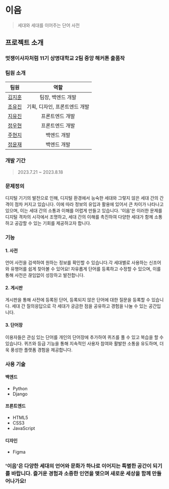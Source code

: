 # 이음
> 세대와 세대를 이어주는 단어 사전

## 프로젝트 소개
### 멋쟁이사자처럼 11기 상명대학교 2팀 중앙 해커톤 출품작

### 팀원 소개

|     팀원     |                       역할                        |
| :---------: | :----------------------------------------------: | 
|  [김지훈](https://github.com/jomulagy)  |     팀장, 백엔드 개발   |
|  [조유진](https://github.com/2oooo914)  |   기획, 디자인, 프론트엔드 개발  |
|  [지유진](https://github.com/yujin5959)  | 프론트엔드 개발 | 
|  [정우현](https://github.com/UHyeonj)  | 프론트엔드 개발  | 
|  [주현지](https://github.com/zoohj)  | 백엔드 개발 | 
|  [정윤재](https://github.com/CastleBravo01)  | 백엔드 개발  | 

### 개발 기간 
> 2023.7.21 ~ 2023.8.18

### 문제정의
디지털 기기의 발전으로 인해, 디지털 환경에서 능숙한 세대와 그렇지 않은 세대 간의 간격이 점차 커지고 있습니다. 
이에 따라 정보의 유입과 활용에 있어서 큰 차이가 나타나고 있으며, 이는 세대 간의 소통과 이해를 어렵게 만들고 있습니다.
'이음'은 이러한 문제를 디지털 격차의 시각에서 조명하고, 세대 간의 이해를 촉진하여 다양한 세대가 함께 소통하고 공감할 수 있는 기회를 제공하고자 합니다.

### 기능 
#### 1. 사전
언어 사전을 검색하여 원하는 정보를 확인할 수 있습니다.각 세대별로 사용하는 신조어와 유행어를 쉽게 찾아볼 수 있어요!
자유롭게 단어를 등록하고 수정할 수 있으며, 이를 통해 사전은 끊임없이 성장하고 발전합니다.

#### 2. 게시판
게시판을 통해 사전에 등록된 단어, 등록되지 않은 단어에 대한 질문을 등록할 수 있습니다.
세대 간 질의응답으로 각 세대가 궁금한 점을 공유하고 경험을 나눌 수 있는 공간입니다.

#### 3. 단어장
이용자들은 관심 있는 단어를 개인의 단어장에 추가하여 퀴즈를 풀 수 있고 복습을 할 수 있습니다.
퀴즈와 등급 기능을 통해 지속적인 사용자 참여와 활발한 소통을 유도하며, 더욱 풍성한 플랫폼 경험을 제공합니다.

### 사용 기술
#### 백엔드
- Python
- Django

#### 프론트엔드
- HTML5
- CSS3
- JavaScript

#### 디자인
- Figma

### '이음'은 다양한 세대의 언어와 문화가 하나로 이어지는 특별한 공간이 되기를 바랍니다. 즐거운 경험과 소중한 인연을 맺으며 새로운 세상을 함께 만들어나가요!
